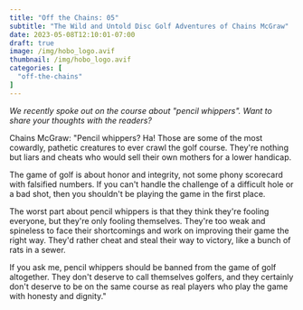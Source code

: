 ```yaml
---
title: "Off the Chains: 05"
subtitle: "The Wild and Untold Disc Golf Adventures of Chains McGraw"
date: 2023-05-08T12:10:01-07:00
draft: true
image: /img/hobo_logo.avif
thumbnail: /img/hobo_logo.avif
categories: [
  "off-the-chains"
]
---
```

*We recently spoke out on the course about "pencil whippers". Want to share your thoughts with the readers?*

Chains McGraw: "Pencil whippers? Ha! Those are some of the most cowardly, pathetic creatures to ever crawl the golf course. They're nothing but liars and cheats who would sell their own mothers for a lower handicap.

The game of golf is about honor and integrity, not some phony scorecard with falsified numbers. If you can't handle the challenge of a difficult hole or a bad shot, then you shouldn't be playing the game in the first place.

The worst part about pencil whippers is that they think they're fooling everyone, but they're only fooling themselves. They're too weak and spineless to face their shortcomings and work on improving their game the right way. They'd rather cheat and steal their way to victory, like a bunch of rats in a sewer.

If you ask me, pencil whippers should be banned from the game of golf altogether. They don't deserve to call themselves golfers, and they certainly don't deserve to be on the same course as real players who play the game with honesty and dignity."
